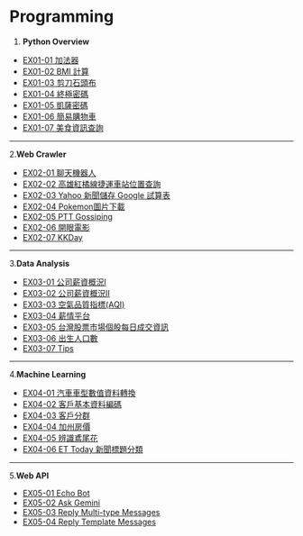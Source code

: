 # Programming

1. **Python Overview**
  - [EX01-01 加法器](EX01_01.ipynb)
  - [EX01-02 BMI 計算](EX01_02_.ipynb)
  - [EX01-03 剪刀石頭布](EX01_03.ipynb)
  - [EX01-04 終極密碼](EX01_04.ipynb)
  - [EX01-05 凱薩密碼](EX01_05.ipynb)
  - [EX01-06 簡易購物車](EX01_06.ipynb)
  - [EX01-07 美食資訊查詢](EX01_07.ipynb)
---
2.**Web Crawler**
  - [EX02-01 聊天機器人](EX02_01.ipynb)
  - [EX02-02 高雄紅橘線捷運車站位置查詢](EX02_02.ipynb)
  - [EX02-03 Yahoo 新聞儲存 Google 試算表](EX02_03.ipynb)
  - [EX02-04 Pokemon圖片下載](EX02_04.ipynb)
  - [EX02-05 PTT Gossiping](EX02_05.ipynb)
  - [EX02-06 開眼電影](EX02_06.ipynb)
  - [EX02-07 KKDay](EX02_07.ipynb)
---
3.**Data Analysis**
  - [EX03-01 公司薪資概況Ⅰ](EX03_01.ipynb)
  - [EX03-02 公司薪資概況ⅠⅠ](EX03_02.ipynb)
  - [EX03-03 空氣品質指標(AQI)](EX03_03.ipynb)
  - [EX03-04 薪情平台](EX03_04.ipynb)
  - [EX03-05 台灣股票市場個股每日成交資訊](EX03_05.ipynb)
  - [EX03-06 出生人口數](EX03_06.ipynb)
  - [EX03-07 Tips](EX03_07.ipynb)
---
4.**Machine Learning**
  - [EX04-01 汽車車型數值資料轉換](EX04_01.ipynb)
  - [EX04-02 客戶基本資料編碼](EX04_02.ipynb)
  - [EX04-03 客戶分群](EX04_03.ipynb)
  - [EX04-04 加州房價](EX04_04.ipynb)
  - [EX04-05 辨識鳶尾花](EX04_05.ipynb)
  - [EX04-06 ET Today 新聞標題分類](EX04_06.ipynb)

---
5.**Web API**
  - [EX05-01 Echo Bot](EX05_01.ipynb)
  - [EX05-02 Ask Gemini](EX05_02.ipynb)
  - [EX05-03 Reply Multi-type Messages](EX05_03.ipynb)
  - [EX05-04 Reply Template Messages](EX05_04.ipynb)
